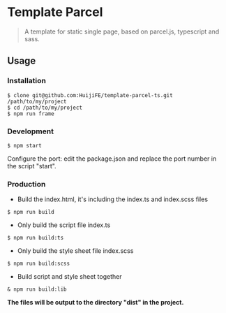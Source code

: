 # Template Parcel

> A template for static single page, based on parcel.js, typescript and sass.

## Usage

### Installation

```
$ clone git@github.com:HuijiFE/template-parcel-ts.git /path/to/my/project
$ cd /path/to/my/project
$ npm run frame
```

### Development

```
$ npm start
```

Configure the port: edit the package.json and replace the port number in the script "start".

### Production

* Build the index.html, it's including the index.ts and index.scss files

```
$ npm run build
```

* Only build the script file index.ts

```
$ npm run build:ts
```

* Only build the style sheet file index.scss

```
$ npm run build:scss
```

* Build script and style sheet together

```
& npm run build:lib
```

**The files will be output to the directory "dist" in the project.**
